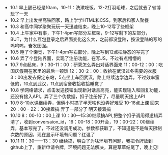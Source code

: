* 10.1 早上醒已经是10am，10-11：洗漱吃饭，12-2打羽毛球，之后就去了省博玩了一天
* 10.2 早上出发坐高铁回家，路上学学HTML和CSS，到家后和家人聚餐
* 10.3 和高中同学聚聚玩玩一天迅速结束，晚上10-12写了些框架
* 10.4 上午家中有事，下午1-4pm写部分左框架，9-12写剩下的左部分，BUT，为什么豆包登录之后界面变化这么大，之前都没登陆，按没登陆的写的呜呜呜，奋发图强。
* 10.5 睡了个懒觉，下午1-4pm写右部分，晚上写到12点把静态的写完了
* 10.6 弄了个登陆界面，实现了注册功能，在写JS，不过有点懵懵的
* 10.7 9点起床，9：30-11：00：研究怎么弄出对话界面来 11：00-12：00：吃国庆假期在家里的最后一顿饭 12：30-2：00：收拾在武汉过冬需要的衣服 3：00出发去保定东站，5点坐上车回武汉，路上继续边学边弄，不过效率蛮低的，10点到武汉，11点到宿舍收拾收拾睡觉了
* 10.8 学网络请求，点击发送按钮出现新对话且高亮，能实现输入和回复功能，还没有接入API。弄了三个伪数据，扣子注册好了，尽量明天接上API
* 10.9 8-10水课继续弄，但俩小时搞了半天啥也没弄好难受 10-18点上课 回来20：00 - 22：30接着搞 弄了一部分了 明天接着搞
* 10.10 8：00-10：00上课 10：30—15:30继续搞API,把整个扣子调用得逻辑弄清了，收到conversaion_id，16：00-18：00开会，19：00-22：00继续弄，基本写完了，不过还没调用成功，参数都获取了，不知道是不是每天限制次数的原因，现在显示环境有问题？红温了
* 10.11 11：30——13：30 继续搞，明白了为啥环境有问题，我把令牌放到github上了，重新申请令牌，环境问题无法解决，算是草草结尾了，晚上见!
